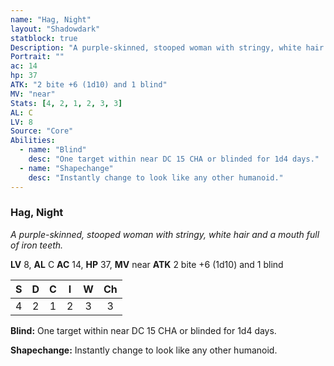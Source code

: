 ```yaml
---
name: "Hag, Night"
layout: "Shadowdark"
statblock: true
Description: "A purple-skinned, stooped woman with stringy, white hair and a mouth full of iron teeth."
Portrait: ""
ac: 14
hp: 37
ATK: "2 bite +6 (1d10) and 1 blind"
MV: "near"
Stats: [4, 2, 1, 2, 3, 3]
AL: C
LV: 8
Source: "Core"
Abilities:
  - name: "Blind"
    desc: "One target within near DC 15 CHA or blinded for 1d4 days."
  - name: "Shapechange"
    desc: "Instantly change to look like any other humanoid."
---
```


### Hag, Night

_A purple-skinned, stooped woman with stringy, white hair and a mouth full of iron teeth._

**LV** 8, **AL** C
**AC** 14, **HP** 37, **MV** near
**ATK** 2 bite +6 (1d10) and 1 blind

|  S  |  D  |  C  |  I  |  W  |  Ch  |
|:---:|:---:|:---:|:---:|:---:|:----:|
| 4 | 2 | 1 | 2 | 3 | 3 |

**Blind:** One target within near DC 15 CHA or blinded for 1d4 days.

**Shapechange:** Instantly change to look like any other humanoid.

